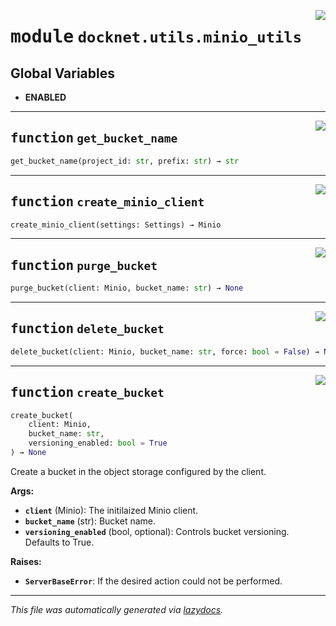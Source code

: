 <!-- markdownlint-disable -->

<a href="https://github.com/khulnasoft/docknet/blob/main/backend/src/docknet/utils/minio_utils.py#L0"><img align="right" style="float:right;" src="https://img.shields.io/badge/-source-cccccc?style=flat-square"></a>

# <kbd>module</kbd> `docknet.utils.minio_utils`




**Global Variables**
---------------
- **ENABLED**

---

<a href="https://github.com/khulnasoft/docknet/blob/main/backend/src/docknet/utils/minio_utils.py#L12"><img align="right" style="float:right;" src="https://img.shields.io/badge/-source-cccccc?style=flat-square"></a>

## <kbd>function</kbd> `get_bucket_name`

```python
get_bucket_name(project_id: str, prefix: str) → str
```






---

<a href="https://github.com/khulnasoft/docknet/blob/main/backend/src/docknet/utils/minio_utils.py#L16"><img align="right" style="float:right;" src="https://img.shields.io/badge/-source-cccccc?style=flat-square"></a>

## <kbd>function</kbd> `create_minio_client`

```python
create_minio_client(settings: Settings) → Minio
```






---

<a href="https://github.com/khulnasoft/docknet/blob/main/backend/src/docknet/utils/minio_utils.py#L38"><img align="right" style="float:right;" src="https://img.shields.io/badge/-source-cccccc?style=flat-square"></a>

## <kbd>function</kbd> `purge_bucket`

```python
purge_bucket(client: Minio, bucket_name: str) → None
```






---

<a href="https://github.com/khulnasoft/docknet/blob/main/backend/src/docknet/utils/minio_utils.py#L65"><img align="right" style="float:right;" src="https://img.shields.io/badge/-source-cccccc?style=flat-square"></a>

## <kbd>function</kbd> `delete_bucket`

```python
delete_bucket(client: Minio, bucket_name: str, force: bool = False) → None
```






---

<a href="https://github.com/khulnasoft/docknet/blob/main/backend/src/docknet/utils/minio_utils.py#L90"><img align="right" style="float:right;" src="https://img.shields.io/badge/-source-cccccc?style=flat-square"></a>

## <kbd>function</kbd> `create_bucket`

```python
create_bucket(
    client: Minio,
    bucket_name: str,
    versioning_enabled: bool = True
) → None
```

Create a bucket in the object storage configured by the client. 



**Args:**
 
 - <b>`client`</b> (Minio):  The initilaized Minio client. 
 - <b>`bucket_name`</b> (str):  Bucket name. 
 - <b>`versioning_enabled`</b> (bool, optional):  Controls bucket versioning. Defaults to True. 



**Raises:**
 
 - <b>`ServerBaseError`</b>:  If the desired action could not be performed. 




---

_This file was automatically generated via [lazydocs](https://github.com/khulnasoft/lazydocs)._
